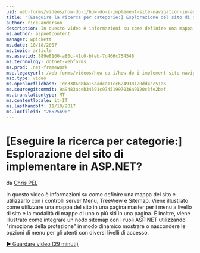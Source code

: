 ```yaml
---
uid: web-forms/videos/how-do-i/how-do-i-implement-site-navigation-in-aspnet
title: '[Eseguire la ricerca per categorie:] Esplorazione del sito di implementare in ASP.NET? | Microsoft Docs'
author: rick-anderson
description: In questo video è informazioni su come definire una mappa del sito e utilizzarlo con i controlli server Menu, TreeView e Sitemap. Viene illustrato come utilizzare una mappa del sito in una pagina master...
ms.author: aspnetcontent
manager: wpickett
ms.date: 10/18/2007
ms.topic: article
ms.assetid: 889e8100-a80c-41c0-bfeb-7d466c754548
ms.technology: dotnet-webforms
ms.prod: .net-framework
msc.legacyurl: /web-forms/videos/how-do-i/how-do-i-implement-site-navigation-in-aspnet
msc.type: video
ms.openlocfilehash: 1dc3386d8ba15aadca11cc624938120dd4cc51a6
ms.sourcegitcommit: 9a9483aceb34591c97451997036a9120c3fe2baf
ms.translationtype: MT
ms.contentlocale: it-IT
ms.lasthandoff: 11/10/2017
ms.locfileid: "26525690"
---
```

<a name="how-do-i-implement-site-navigation-in-aspnet"></a>[Eseguire la ricerca per categorie:] Esplorazione del sito di implementare in ASP.NET?
====================
da [Chris PEL](https://twitter.com/chrispels)

In questo video è informazioni su come definire una mappa del sito e utilizzarlo con i controlli server Menu, TreeView e Sitemap. Viene illustrato come utilizzare una mappa del sito in una pagina master per i menu a livello di sito e la modalità di mappe di uno o più siti in una pagina. È inoltre, viene illustrato come integrare un nodo sitemap con i ruoli ASP.NET utilizzando "rimozione della protezione" in modo dinamico mostrare o nascondere le opzioni di menu per gli utenti con diversi livelli di accesso.

[&#9654; Guardare video (29 minuti)](https://channel9.msdn.com/Blogs/ASP-NET-Site-Videos/how-do-i-implement-site-navigation-in-aspnet)
